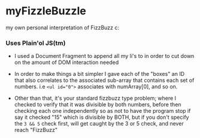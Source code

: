 # myFizzleBuzzle
my own personal interpretation of FizzBuzz c:

### Uses Plain'ol JS(tm) ###
  - I used a Document Fragment to append all my li's to in order to cut down on the amount of DOM interaction needed
  
  - In order to make things a bit simpler I gave each of the "boxes" an ID that also correlates to the associated sub-array       that contains each set of numbers. i.e ```<ul id="0">``` associates with numArray[0], and so on.
  
  - Other than that, it's your standard fizzbuzz type problem; where I checked to verify that it was divisible by both             numbers, before then checking each one independently so as not to have the program stop if say it checked "15" which is       divisible by BOTH, but if you don't specify the ```3 && 5``` check first, will get caught by the 3 or 5 check, and never       reach "FizzBuzz"
